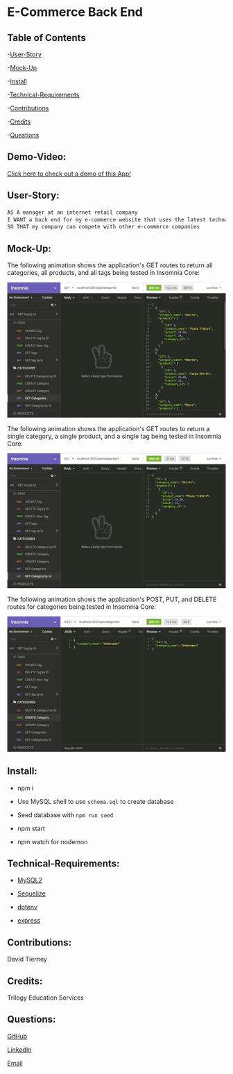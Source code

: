 # E-Commerce Back End

## Table of Contents

-[User-Story](#user-story)

-[Mock-Up](#mock-up)

-[Install](#install)

-[Technical-Requirements](#technical-requirements)

-[Contributions](#contributions)

-[Credits](#credits)

-[Questions](#questions)


## Demo-Video:

[Click here to check out a demo of this App!]()


## User-Story:

```md
AS A manager at an internet retail company
I WANT a back end for my e-commerce website that uses the latest technologies
SO THAT my company can compete with other e-commerce companies
```

## Mock-Up:

The following animation shows the application's GET routes to return all categories, all products, and all tags being tested in Insomnia Core:

![In Insomnia Core, the user tests “GET tags,” “GET Categories,” and “GET All Products.”.](./Assets/13-orm-homework-demo-01.gif)

The following animation shows the application's GET routes to return a single category, a single product, and a single tag being tested in Insomnia Core:

![In Insomnia Core, the user tests “GET tag by id,” “GET Category by ID,” and “GET One Product.”](./Assets/13-orm-homework-demo-02.gif)

The following animation shows the application's POST, PUT, and DELETE routes for categories being tested in Insomnia Core:

![In Insomnia Core, the user tests “DELETE Category by ID,” “CREATE Category,” and “UPDATE Category.”](./Assets/13-orm-homework-demo-03.gif)


## Install:

* npm i

* Use MySQL shell to use `schema.sql` to create database

* Seed database with `npm run seed`

* npm start

* npm watch for nodemon


## Technical-Requirements:

  * [MySQL2](https://www.npmjs.com/package/mysql)
  
  * [Sequelize](https://www.npmjs.com/package/sequelize)

  * [dotenv](https://www.npmjs.com/package/dotenv)

  * [express](https://www.npmjs.com/package/express)


## Contributions:

David Tierney


## Credits:

Trilogy Education Services


## Questions:

[GitHub](https://github.com/daveshouse44)

[LinkedIn](https://www.linkedin.com/in/david-tierney-652030214/)

[Email](mailto:daveshouse44@hotmail.com)
